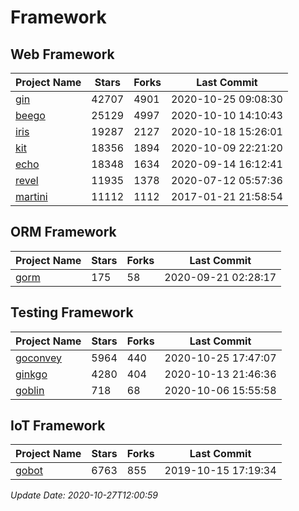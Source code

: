 # Framework

## Web Framework
| Project Name | Stars | Forks | Last Commit |
| ------------ | ----- | ----- | ----------- |
| [gin](https://github.com/gin-gonic/gin) | 42707 | 4901 | 2020-10-25 09:08:30 |
| [beego](https://github.com/astaxie/beego) | 25129 | 4997 | 2020-10-10 14:10:43 |
| [iris](https://github.com/kataras/iris) | 19287 | 2127 | 2020-10-18 15:26:01 |
| [kit](https://github.com/go-kit/kit) | 18356 | 1894 | 2020-10-09 22:21:20 |
| [echo](https://github.com/labstack/echo) | 18348 | 1634 | 2020-09-14 16:12:41 |
| [revel](https://github.com/revel/revel) | 11935 | 1378 | 2020-07-12 05:57:36 |
| [martini](https://github.com/go-martini/martini) | 11112 | 1112 | 2017-01-21 21:58:54 |

## ORM Framework
| Project Name | Stars | Forks | Last Commit |
| ------------ | ----- | ----- | ----------- |
| [gorm](https://github.com/jinzhu/gorm) | 175 | 58 | 2020-09-21 02:28:17 |

## Testing Framework
| Project Name | Stars | Forks | Last Commit |
| ------------ | ----- | ----- | ----------- |
| [goconvey](https://github.com/smartystreets/goconvey) | 5964 | 440 | 2020-10-25 17:47:07 |
| [ginkgo](https://github.com/onsi/ginkgo) | 4280 | 404 | 2020-10-13 21:46:36 |
| [goblin](https://github.com/franela/goblin) | 718 | 68 | 2020-10-06 15:55:58 |

## IoT Framework
| Project Name | Stars | Forks | Last Commit |
| ------------ | ----- | ----- | ----------- |
| [gobot](https://github.com/hybridgroup/gobot) | 6763 | 855 | 2019-10-15 17:19:34 |

*Update Date: 2020-10-27T12:00:59*